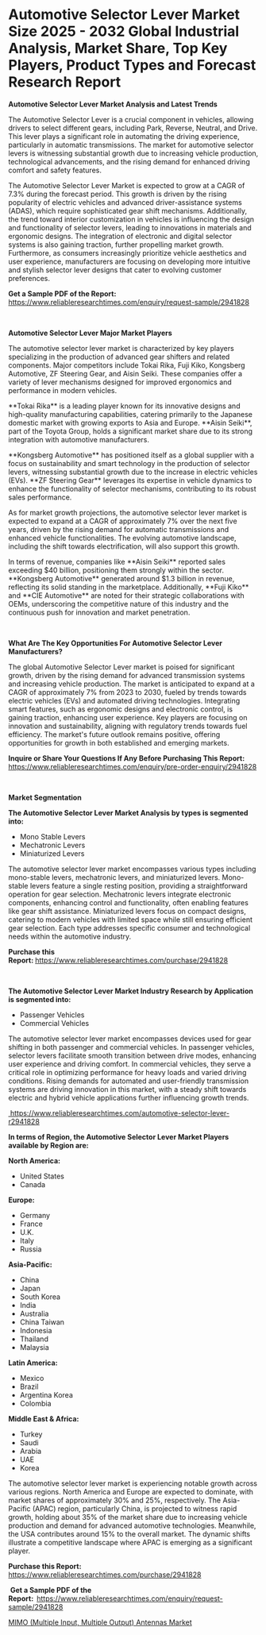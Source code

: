 <p><h1>Automotive Selector Lever Market Size 2025 - 2032 Global Industrial Analysis, Market Share, Top Key Players, Product Types and Forecast Research Report</h1></p><p><strong>Automotive Selector Lever Market Analysis and Latest Trends</strong></p>
<p><p>The Automotive Selector Lever is a crucial component in vehicles, allowing drivers to select different gears, including Park, Reverse, Neutral, and Drive. This lever plays a significant role in automating the driving experience, particularly in automatic transmissions. The market for automotive selector levers is witnessing substantial growth due to increasing vehicle production, technological advancements, and the rising demand for enhanced driving comfort and safety features.</p><p>The Automotive Selector Lever Market is expected to grow at a CAGR of 7.3% during the forecast period. This growth is driven by the rising popularity of electric vehicles and advanced driver-assistance systems (ADAS), which require sophisticated gear shift mechanisms. Additionally, the trend toward interior customization in vehicles is influencing the design and functionality of selector levers, leading to innovations in materials and ergonomic designs. The integration of electronic and digital selector systems is also gaining traction, further propelling market growth. Furthermore, as consumers increasingly prioritize vehicle aesthetics and user experience, manufacturers are focusing on developing more intuitive and stylish selector lever designs that cater to evolving customer preferences.</p></p>
<p><strong>Get a Sample PDF of the Report:&nbsp;</strong> <a href="https://www.reliableresearchtimes.com/enquiry/request-sample/2941828?utm_campaign=2220&utm_medium=2&utm_source=Github&utm_content=ia&utm_term=15032025&utm_id=automotive-selector-lever">https://www.reliableresearchtimes.com/enquiry/request-sample/2941828</a></p>
<p>&nbsp;</p>
<p><strong>Automotive Selector Lever Major Market Players</strong></p>
<p><p>The automotive selector lever market is characterized by key players specializing in the production of advanced gear shifters and related components. Major competitors include Tokai Rika, Fuji Kiko, Kongsberg Automotive, ZF Steering Gear, and Aisin Seiki. These companies offer a variety of lever mechanisms designed for improved ergonomics and performance in modern vehicles.</p><p>**Tokai Rika** is a leading player known for its innovative designs and high-quality manufacturing capabilities, catering primarily to the Japanese domestic market with growing exports to Asia and Europe. **Aisin Seiki**, part of the Toyota Group, holds a significant market share due to its strong integration with automotive manufacturers.</p><p>**Kongsberg Automotive** has positioned itself as a global supplier with a focus on sustainability and smart technology in the production of selector levers, witnessing substantial growth due to the increase in electric vehicles (EVs). **ZF Steering Gear** leverages its expertise in vehicle dynamics to enhance the functionality of selector mechanisms, contributing to its robust sales performance.</p><p>As for market growth projections, the automotive selector lever market is expected to expand at a CAGR of approximately 7% over the next five years, driven by the rising demand for automatic transmissions and enhanced vehicle functionalities. The evolving automotive landscape, including the shift towards electrification, will also support this growth.</p><p>In terms of revenue, companies like **Aisin Seiki** reported sales exceeding $40 billion, positioning them strongly within the sector. **Kongsberg Automotive** generated around $1.3 billion in revenue, reflecting its solid standing in the marketplace. Additionally, **Fuji Kiko** and **CIE Automotive** are noted for their strategic collaborations with OEMs, underscoring the competitive nature of this industry and the continuous push for innovation and market penetration.</p></p>
<p>&nbsp;</p>
<p><strong>What Are The Key Opportunities For Automotive Selector Lever Manufacturers?</strong></p>
<p><p>The global Automotive Selector Lever market is poised for significant growth, driven by the rising demand for advanced transmission systems and increasing vehicle production. The market is anticipated to expand at a CAGR of approximately 7% from 2023 to 2030, fueled by trends towards electric vehicles (EVs) and automated driving technologies. Integrating smart features, such as ergonomic designs and electronic control, is gaining traction, enhancing user experience. Key players are focusing on innovation and sustainability, aligning with regulatory trends towards fuel efficiency. The market's future outlook remains positive, offering opportunities for growth in both established and emerging markets.</p></p>
<p><strong>Inquire or Share Your Questions If Any Before Purchasing This Report:</strong> <a href="https://www.reliableresearchtimes.com/enquiry/pre-order-enquiry/2941828?utm_campaign=2220&utm_medium=2&utm_source=Github&utm_content=ia&utm_term=15032025&utm_id=automotive-selector-lever">https://www.reliableresearchtimes.com/enquiry/pre-order-enquiry/2941828</a></p>
<p>&nbsp;</p>
<p><strong>Market Segmentation</strong></p>
<p><strong>The Automotive Selector Lever Market Analysis by types is segmented into:</strong></p>
<p><ul><li>Mono Stable Levers</li><li>Mechatronic Levers</li><li>Miniaturized Levers</li></ul></p>
<p><p>The automotive selector lever market encompasses various types including mono-stable levers, mechatronic levers, and miniaturized levers. Mono-stable levers feature a single resting position, providing a straightforward operation for gear selection. Mechatronic levers integrate electronic components, enhancing control and functionality, often enabling features like gear shift assistance. Miniaturized levers focus on compact designs, catering to modern vehicles with limited space while still ensuring efficient gear selection. Each type addresses specific consumer and technological needs within the automotive industry.</p></p>
<p><strong>Purchase this Report:&nbsp;</strong><a href="https://www.reliableresearchtimes.com/purchase/2941828?utm_campaign=2220&utm_medium=2&utm_source=Github&utm_content=ia&utm_term=15032025&utm_id=automotive-selector-lever">https://www.reliableresearchtimes.com/purchase/2941828</a></p>
<p>&nbsp;</p>
<p><strong>The Automotive Selector Lever Market Industry Research by Application is segmented into:</strong></p>
<p><ul><li>Passenger Vehicles</li><li>Commercial Vehicles</li></ul></p>
<p><p>The automotive selector lever market encompasses devices used for gear shifting in both passenger and commercial vehicles. In passenger vehicles, selector levers facilitate smooth transition between drive modes, enhancing user experience and driving comfort. In commercial vehicles, they serve a critical role in optimizing performance for heavy loads and varied driving conditions. Rising demands for automated and user-friendly transmission systems are driving innovation in this market, with a steady shift towards electric and hybrid vehicle applications further influencing growth trends.</p></p>
<p><a href="https://www.reliableresearchtimes.com/automotive-selector-lever-r2941828?utm_campaign=2220&utm_medium=2&utm_source=Github&utm_content=ia&utm_term=15032025&utm_id=automotive-selector-lever">&nbsp;https://www.reliableresearchtimes.com/automotive-selector-lever-r2941828</a></p>
<p><strong>In terms of Region, the Automotive Selector Lever Market Players available by Region are:</strong></p>
<p>
    <p> <strong> North America: </strong>
        <ul>
            <li>United States</li>
            <li>Canada</li>
        </ul>
        </p> 
    <p> <strong> Europe: </strong>
        <ul>
            <li>Germany</li>
            <li>France</li>
            <li>U.K.</li>
            <li>Italy</li>
            <li>Russia</li>
        </ul>
        </p> 
    <p> <strong> Asia-Pacific: </strong>
        <ul>
            <li>China</li>
            <li>Japan</li>
            <li>South Korea</li>
            <li>India</li>
            <li>Australia</li>
            <li>China Taiwan</li>
            <li>Indonesia</li>
            <li>Thailand</li>
            <li>Malaysia</li>
        </ul>
        </p> 
    <p> <strong> Latin America: </strong>
        <ul>
            <li>Mexico</li>
            <li>Brazil</li>
            <li>Argentina Korea</li>
            <li>Colombia</li>
        </ul>
        </p> 
    <p> <strong> Middle East & Africa: </strong>
        <ul>
            <li>Turkey</li>
            <li>Saudi</li>
            <li>Arabia</li>
            <li>UAE</li>
            <li>Korea</li>
        </ul>
    </p>
    </p>
<p><p>The automotive selector lever market is experiencing notable growth across various regions. North America and Europe are expected to dominate, with market shares of approximately 30% and 25%, respectively. The Asia-Pacific (APAC) region, particularly China, is projected to witness rapid growth, holding about 35% of the market share due to increasing vehicle production and demand for advanced automotive technologies. Meanwhile, the USA contributes around 15% to the overall market. The dynamic shifts illustrate a competitive landscape where APAC is emerging as a significant player.</p></p>
<p><strong>Purchase this Report: </strong><a href="https://www.reliableresearchtimes.com/purchase/2941828?utm_campaign=2220&utm_medium=2&utm_source=Github&utm_content=ia&utm_term=15032025&utm_id=automotive-selector-lever">https://www.reliableresearchtimes.com/purchase/2941828</a></p>
<p>&nbsp;<strong>Get a Sample PDF of the Report:&nbsp;&nbsp;</strong><a href="https://www.reliableresearchtimes.com/enquiry/request-sample/2941828?utm_campaign=2220&utm_medium=2&utm_source=Github&utm_content=ia&utm_term=15032025&utm_id=automotive-selector-lever">https://www.reliableresearchtimes.com/enquiry/request-sample/2941828</a></p>
<p><strong></strong></p>
<p><p><a href="https://github.com/jerhoskinson197676/Market-Research-Report-List-1/blob/main/mimo-multiple-input-multiple-output-antennas-market.md?utm_campaign=2220&utm_medium=2&utm_source=Github&utm_content=ia&utm_term=15032025&utm_id=automotive-selector-lever">MIMO (Multiple Input, Multiple Output) Antennas Market</a></p></p>